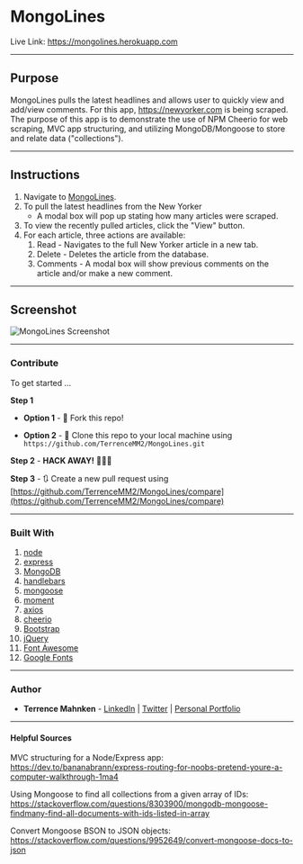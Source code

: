 # MongoLines
Live Link: https://mongolines.herokuapp.com

- - -

## Purpose  
MongoLines pulls the latest headlines and allows user to quickly view and add/view comments. For this app, https://newyorker.com is being scraped. The purpose of this app is to demonstrate the use of NPM Cheerio for web scraping, MVC app structuring, and utilizing MongoDB/Mongoose to store and relate data ("collections").

- - - 

## Instructions  

1. Navigate to [MongoLines](https://mongolines.herokuapp.com).  
2. To pull the latest headlines from the New Yorker
   - A modal box will pop up stating how many articles were scraped.
3. To view the recently pulled articles, click the "View" button.
4. For each article, three actions are available:
   1. Read - Navigates to the full New Yorker article in a new tab.
   2. Delete - Deletes the article from the database.
   3. Comments - A modal box will show previous comments on the article and/or make a new comment.

- - - 

## Screenshot
![MongoLines Screenshot](../media/mongolines-screenshot.png?raw=true)

- - -

### Contribute  

To get started ...

**Step 1**

- **Option 1** - 🍴 Fork this repo!

- **Option 2** - 👯 Clone this repo to your local machine using `https://github.com/TerrenceMM2/MongoLines.git`

**Step 2** - **HACK AWAY!** 🔨🔨🔨

**Step 3** - 🔃 Create a new pull request using [https://github.com/TerrenceMM2/MongoLines/compare](https://github.com/TerrenceMM2/MongoLines/compare)

- - -

### Built With
1. [node](https://nodejs.org/en/)
2. [express](https://www.npmjs.com/package/express)
3. [MongoDB](https://www.mongodb.com/)
4. [handlebars](https://www.npmjs.com/package/express-handlebars)
5. [mongoose](https://mongoosejs.com/)
6. [moment](https://momentjs.com/)
7. [axios](https://www.npmjs.com/package/axios)
8. [cheerio](https://www.npmjs.com/package/cheerio)
9. [Bootstrap](https://getbootstrap.com/)
10. [jQuery](https://jquery.com/)
11. [Font Awesome](https://fontawesome.com/)
12. [Google Fonts](https://fonts.google.com/)

- - -

### Author
* **Terrence Mahnken** - [LinkedIn](https://www.linkedin.com/in/terrencemahnken/) | [Twitter](https://twitter.com/TerrenceMahnken) | [Personal Portfolio](https://terrencemm2.github.io/)

- - -

#### Helpful Sources
MVC structuring for a Node/Express app:  
https://dev.to/bananabrann/express-routing-for-noobs-pretend-youre-a-computer-walkthrough-1ma4  
  
Using Mongoose to find all collections from a given array of IDs:  
https://stackoverflow.com/questions/8303900/mongodb-mongoose-findmany-find-all-documents-with-ids-listed-in-array  
  
Convert Mongoose BSON to JSON objects:  
https://stackoverflow.com/questions/9952649/convert-mongoose-docs-to-json  

